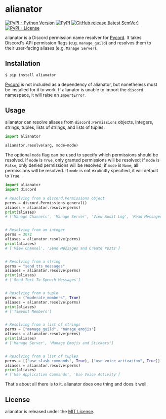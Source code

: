 # alianator

[![PyPI - Python Version](https://img.shields.io/pypi/pyversions/alianator?logo=python&logoColor=white&style=for-the-badge)](https://pypi.org/project/alianator)
[![PyPI](https://img.shields.io/pypi/v/alianator?logo=pypi&color=green&logoColor=white&style=for-the-badge)](https://pypi.org/project/alianator)
[![GitHub release (latest SemVer)](https://img.shields.io/github/v/release/celsiusnarhwal/alianator?logo=github&color=orange&logoColor=white&style=for-the-badge)](https://github.com/celsiusnarhwal/alianator/releases)
[![PyPI - License](https://img.shields.io/pypi/l/alianator?color=03cb98&style=for-the-badge)](https://github.com/celsiusnarhwal/alianator/blob/master/LICENSE)

alianator is a Discord permission name resolver for [Pycord](https://github.com/Pycord-Development/pycord). 
It takes Discord's API permission flags (e.g. `manage_guild`) and resolves them to their user-facing aliases (e.g. `Manage Server`).

## Installation

```bash
$ pip install alianator
```

[Pycord](https://github.com/Pycord-Development/pycord) is not included as a dependency of alianator, but nonetheless must 
be installed for it to work. If alianator is unable to import the `discord` namespace, it will raise an `ImportError`.

## Usage

alianator can resolve aliases from `discord.Permissions` objects, integers, strings, tuples, lists of strings, and lists
of tuples.

```python
import alianator

alianator.resolve(arg, mode=mode)
```

The optional `mode` flag can be used to specify which permissions should be resolved. If `mode` is `True`, only granted
permissions will be resolved; if `mode` is `False`, only denied permissions will be resolved; if `mode` is `None`, all
permissions will be resolved. If `mode` is not explicitly specified, it will default to `True`.

```python
import alianator
import discord

# Resolving from a discord.Permissions object
perms = discord.Permissions.general()
aliases = alianator.resolve(perms)
print(aliases)
# ['Manage Channels', 'Manage Server', 'View Audit Log', 'Read Messages', 'View Server Insights', 'Manage Roles', 'Manage Webhooks', 'Manage Emojis and Stickers']


# Resolving from an integer
perms = 3072
aliases = alianator.resolve(perms)
print(aliases)
# ['View Channel', 'Send Messages and Create Posts']


# Resolving from a string
perms = "send_tts_messages"
aliases = alianator.resolve(perms)
print(aliases)
# ['Send Text-To-Speech Messages']


# Resolving from a tuple
perms = ("moderate_members", True)
aliases = alianator.resolve(perms)
print(aliases)
# ['Timeout Members']


# Resolving from a list of strings
perms = ["manage_guild", "manage_emojis"]
aliases = alianator.resolve(perms)
print(aliases)
# ['Manage Server', 'Manage Emojis and Stickers']


# Resolving from a list of tuples
perms = [("use_slash_commands", True), ("use_voice_activation", True)]
aliases = alianator.resolve(perms)
print(aliases)
# ['Use Application Commands', 'Use Voice Activity']
```

That's about all there is to it. alianator does one thing and does it well.

## License

alianator is released under the [MIT License](https://github.com/celsiusnarhwal/alianator/blob/master/LICENSE.md).
